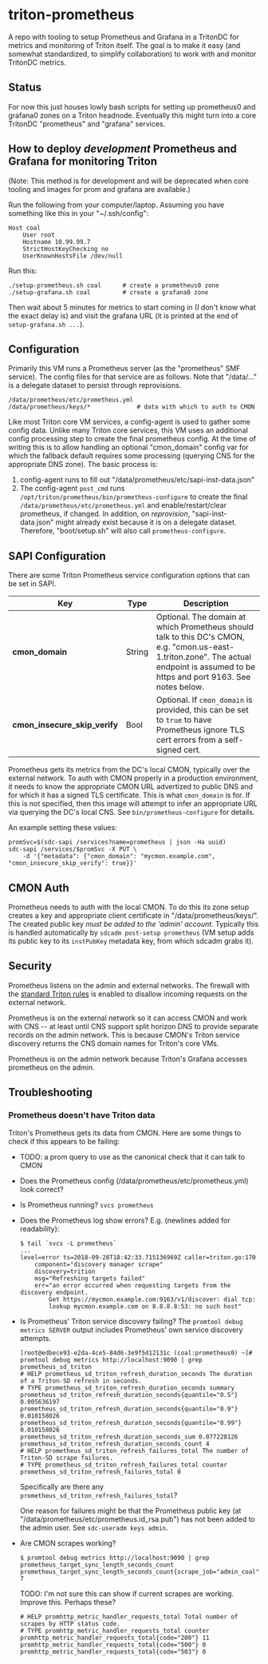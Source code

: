 # triton-prometheus

A repo with tooling to setup Prometheus and Grafana in a TritonDC for metrics
and monitoring of Triton itself. The goal is to make it easy (and somewhat
standardized, to simplify collaboration) to work with and monitor TritonDC
metrics.

## Status

For now this just houses lowly bash scripts for setting up prometheus0
and grafana0 zones on a Triton headnode. Eventually this might turn into a core
TritonDC "prometheus" and "grafana" services.


## How to deploy *development* Prometheus and Grafana for monitoring Triton

(Note: This method is for development and will be deprecated when core
tooling and images for prom and grafana are available.)

Run the following from your computer/laptop. Assuming you have something like
this in your "~/.ssh/config":

	Host coal
		User root
		Hostname 10.99.99.7
		StrictHostKeyChecking no
		UserKnownHostsFile /dev/null

Run this:

    ./setup-prometheus.sh coal      # create a prometheus0 zone
    ./setup-grafana.sh coal         # create a grafana0 zone

Then wait about 5 minutes for metrics to start coming in (I don't know what
the exact delay is) and visit the grafana URL (it is printed at the end of
`setup-grafana.sh ...`).


## Configuration

Primarily this VM runs a Prometheus server (as the "prometheus" SMF service).
The config files for that service are as follows. Note that "/data/..." is a
delegate dataset to persist through reprovisions.

    /data/prometheus/etc/prometheus.yml
    /data/prometheus/keys/*             # data with which to auth to CMON

Like most Triton core VM services, a config-agent is used to gather some
config data. Unlike many Triton core services, this VM uses an additional
config processing step to create the final prometheus config. At the
time of writing this is to allow handling an optional "cmon_domain" config var
for which the fallback default requires some processing (querying CNS for
the appropriate DNS zone). The basic process is:

1. config-agent runs to fill out "/data/prometheus/etc/sapi-inst-data.json"
2. The config-agent `post_cmd` runs
   `/opt/triton/prometheus/bin/prometheus-configure` to create the final
   `/data/prometheus/etc/prometheus.yml` and enable/restart/clear prometheus,
   if changed. In addition, on *reprovision*, "sapi-inst-data.json" might
   already exist because it is on a delegate dataset. Therefore, "boot/setup.sh"
   will also call `prometheus-configure`.


## SAPI Configuration

There are some Triton Prometheus service configuration options that can be
set in SAPI.

| Key                              | Type   | Description |
| -------------------------------- | ------ | ----------- |
| **cmon\_domain**                 | String | Optional. The domain at which Prometheus should talk to this DC's CMON, e.g. "cmon.us-east-1.triton.zone". The actual endpoint is assumed to be https and port 9163. See notes below. |
| **cmon\_insecure\_skip\_verify** | Bool   | Optional. If `cmon_domain` is provided, this can be set to `true` to have Prometheus ignore TLS cert errors from a self-signed cert. |

Prometheus gets its metrics from the DC's local CMON, typically over the
external network. To auth with CMON properly in a production environment, it
needs to know the appropriate CMON URL advertized to public DNS and for which
it has a signed TLS certificate. This is what `cmon_domain` is for. If this is
not specified, then this image will attempt to infer an appropriate URL
via querying the DC's local CNS. See `bin/prometheus-configure` for details.


An example setting these values:

    promSvc=$(sdc-sapi /services?name=prometheus | json -Ha uuid)
    sdc-sapi /services/$promSvc -X PUT \
        -d '{"metadata": {"cmon_domain": "mycmon.example.com", "cmon_insecure_skip_verify": true}}'


## CMON Auth

Prometheus needs to auth with the local CMON. To do this its zone setup creates
a key and appropriate client certificate in "/data/prometheus/keys/". The
created public key *must be added to the 'admin' account*. Typically this is
handled automatically by `sdcadm post-setup prometheus` (VM setup adds its
public key to its `instPubKey` metadata key, from which sdcadm grabs it).


## Security

Prometheus listens on the admin and external networks. The firewall with the
[standard Triton rules](https://github.com/joyent/sdc-headnode/blob/34dbd8acd65523c844385a81239ea0a872750326/scripts/headnode.sh#L188-L228)
is enabled to disallow incoming requests on the external network.

Prometheus is on the external network so it can access CMON and work with CNS --
at least until CNS support split horizon DNS to provide separate records on the
admin network. This is because CMON's Triton service discovery returns the CNS
domain names for Triton's core VMs.

Prometheus is on the admin network because Triton's Grafana accesses prometheus
on the admin.


## Troubleshooting

### Prometheus doesn't have Triton data

Triton's Prometheus gets its data from CMON. Here are some things to check
if this appears to be failing:

- TODO: a prom query to use as the canonical check that it can talk to CMON

- Does the Prometheus config (/data/prometheus/etc/prometheus.yml) look correct?

- Is Prometheus running? `svcs prometheus`

- Does the Prometheus log show errors? E.g. (newlines added for readability):

    ```
    $ tail `svcs -L prometheus`
    ...
    level=error ts=2018-09-28T18:42:33.715136969Z caller=triton.go:170
        component="discovery manager scrape"
        discovery=trition
        msg="Refreshing targets failed"
        err="an error occurred when requesting targets from the discovery endpoint.
            Get https://mycmon.example.com:9163/v1/discover: dial tcp:
            lookup mycmon.example.com on 8.8.8.8:53: no such host"
    ```

- Is Prometheus' Triton service discovery failing? The `promtool debug metrics SERVER`
  output includes Prometheus' own service discovery attempts.

    ```
    [root@edbece93-e2da-4ce5-84d6-3e9f5d12131c (coal:prometheus0) ~]# promtool debug metrics http://localhost:9090 | grep prometheus_sd_triton
    # HELP prometheus_sd_triton_refresh_duration_seconds The duration of a Triton-SD refresh in seconds.
    # TYPE prometheus_sd_triton_refresh_duration_seconds summary
    prometheus_sd_triton_refresh_duration_seconds{quantile="0.5"} 0.005636197
    prometheus_sd_triton_refresh_duration_seconds{quantile="0.9"} 0.010158026
    prometheus_sd_triton_refresh_duration_seconds{quantile="0.99"} 0.010158026
    prometheus_sd_triton_refresh_duration_seconds_sum 0.077228126
    prometheus_sd_triton_refresh_duration_seconds_count 4
    # HELP prometheus_sd_triton_refresh_failures_total The number of Triton-SD scrape failures.
    # TYPE prometheus_sd_triton_refresh_failures_total counter
    prometheus_sd_triton_refresh_failures_total 0
    ```

    Specifically are there any `prometheus_sd_triton_refresh_failures_total`?

    One reason for failures might be that the Prometheus public key
    (at "/data/prometheus/etc/prometheus.id_rsa.pub") has not been added to
    the admin user. See `sdc-useradm keys admin`.

- Are CMON scrapes working?

    ```
    $ promtool debug metrics http://localhost:9090 | grep prometheus_target_sync_length_seconds_count
    prometheus_target_sync_length_seconds_count{scrape_job="admin_coal"} 7
    ```

    TODO: I'm not sure this can show if current scrapes are working. Improve
    this. Perhaps these?

    ```
    # HELP promhttp_metric_handler_requests_total Total number of scrapes by HTTP status code.
    # TYPE promhttp_metric_handler_requests_total counter
    promhttp_metric_handler_requests_total{code="200"} 11
    promhttp_metric_handler_requests_total{code="500"} 0
    promhttp_metric_handler_requests_total{code="503"} 0
    ```
